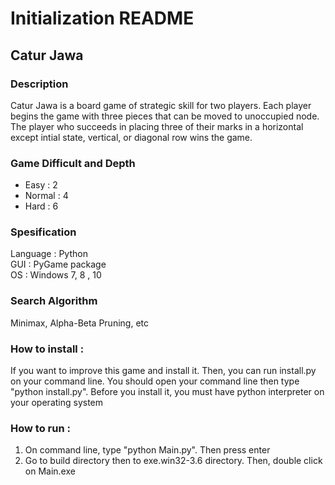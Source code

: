 # Initialization README

<h2>Catur Jawa</h2>

<h3>Description</h3>
<p>Catur Jawa is a board game of strategic skill for two players. 
Each player begins the game with three pieces that can be moved to unoccupied node.
The player who succeeds in placing three of their marks in a horizontal except intial state, vertical, 
or diagonal row wins the game.</p>

<h3>Game Difficult and Depth</h3>
<ul>
<li>Easy : 2</li>
<li>Normal : 4</li>
<li>Hard : 6</li>
</ul>

<h3>Spesification</h3>
Language : Python<br>
GUI : PyGame package</br>
OS : Windows 7, 8 , 10

<h3>Search Algorithm</h3>
Minimax, Alpha-Beta Pruning, etc

<h3>How to install :</h3>
<p>If you want to improve this game and install it. Then, you can run install.py on your command line. You should open your command line then
type "python install.py". Before you install it, you must have python interpreter on your operating system</p>

<h3>How to run :</h3>
<ol>
    <li>On command line, type "python Main.py". Then press enter</li>
    <li>Go to build directory then to exe.win32-3.6 directory. Then, double click on Main.exe</li>
</ol